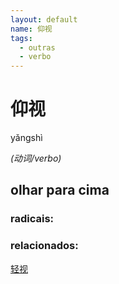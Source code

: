 ```yaml
--- 
layout: default
name: 仰视 
tags: 
  - outras
  - verbo
--- 
```

# 仰视 
yǎngshì  
 
*(动词/verbo)*  
## olhar para cima 
### radicais: 
### relacionados: 
[轻视](/zhengshidu/outras/轻视)  
